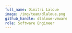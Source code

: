 ```yaml
---
full_name: Dimitri Laloue
image: /img/team/dlaloue.png
github_handle: dlaloue-vmware
role: Software Engineer
---
```

